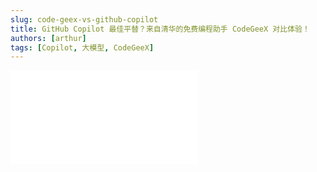```yaml
---
slug: code-geex-vs-github-copilot
title: GitHub Copilot 最佳平替？来自清华的免费编程助手 CodeGeeX 对比体验！
authors: [arthur]
tags: [Copilot, 大模型, CodeGeeX]
---
```


<div style={{
  position: 'relative',
  width: '100%',
  paddingBottom: '56.25%',
  height: 0,
  overflow: 'hidden',
}}>
  <iframe
    src="//player.bilibili.com/player.html?isOutside=true&aid=961306589&bvid=BV1nH4y1m75C&cid=1278155610&p=1&autoplay=0"
    scrolling="no"
    frameBorder="no"
    allowFullScreen
    style={{
      position: 'absolute',
      top: 0,
      left: 0,
      width: '100%',
      height: '100%',
    }}
  />
</div>

<!-- truncate -->
